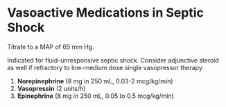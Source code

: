Vasoactive Medications in Septic Shock
======================================

Titrate to a MAP of 65 mm Hg.

Indicated for fluid-unresponsive septic shock. Consider adjunctive steroid as well if refractory to low-medium dose single vasopressor therapy.

1.  **Norepinephrine** (8 mg in 250 mL, 0.03-2 mcg/kg/min)
2.  **Vasopressin** (2 units/h)
3.  **Epinephrine** (8 mg in 250 mL, 0.05 to 0.5 mcg/kg/min)